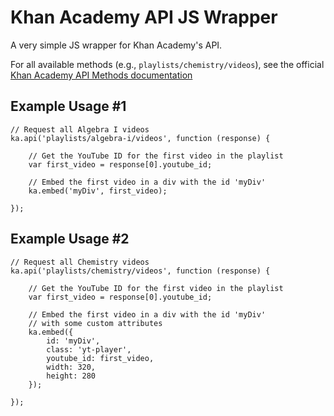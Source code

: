 # Khan Academy API JS Wrapper

A very simple JS wrapper for Khan Academy's API.

For all available methods (e.g., `playlists/chemistry/videos`), see the official [Khan Academy API Methods documentation](https://github.com/Khan/khan-api/wiki/Khan-Academy-API-Methods)

## Example Usage #1

    // Request all Algebra I videos
    ka.api('playlists/algebra-i/videos', function (response) {

        // Get the YouTube ID for the first video in the playlist
        var first_video = response[0].youtube_id;

        // Embed the first video in a div with the id 'myDiv'
        ka.embed('myDiv', first_video);

    });



## Example Usage #2

    // Request all Chemistry videos
    ka.api('playlists/chemistry/videos', function (response) {

        // Get the YouTube ID for the first video in the playlist
        var first_video = response[0].youtube_id;

        // Embed the first video in a div with the id 'myDiv'
        // with some custom attributes
        ka.embed({
            id: 'myDiv',
            class: 'yt-player',
            youtube_id: first_video,
            width: 320,
            height: 280
        });

    });